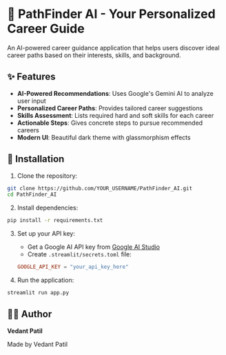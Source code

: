 # 🎯 PathFinder AI - Your Personalized Career Guide

An AI-powered career guidance application that helps users discover ideal career paths based on their interests, skills, and background.

## ✨ Features

- **AI-Powered Recommendations**: Uses Google's Gemini AI to analyze user input
- **Personalized Career Paths**: Provides tailored career suggestions
- **Skills Assessment**: Lists required hard and soft skills for each career
- **Actionable Steps**: Gives concrete steps to pursue recommended careers
- **Modern UI**: Beautiful dark theme with glassmorphism effects

## 🚀 Installation

1. Clone the repository:
```bash
git clone https://github.com/YOUR_USERNAME/PathFinder_AI.git
cd PathFinder_AI
```

2. Install dependencies:
```bash
pip install -r requirements.txt
```

3. Set up your API key:
   - Get a Google AI API key from [Google AI Studio](https://makersuite.google.com/app/apikey)
   - Create `.streamlit/secrets.toml` file:
   ```toml
   GOOGLE_API_KEY = "your_api_key_here"
   ```

4. Run the application:
```bash
streamlit run app.py
```

## 👨‍💻 Author

**Vedant Patil**

Made by Vedant Patil